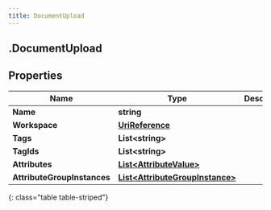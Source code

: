 ```yaml
---
title: DocumentUpload
---
```

## .DocumentUpload

## Properties

|Name | Type | Description | Notes|
|------------ | ------------- | ------------- | -------------|
| **Name** | **string** |  | [optional] |
| **Workspace** | [**UriReference**](UriReference.html) |  | [optional] |
| **Tags** | **List&lt;string&gt;** |  | [optional] |
| **TagIds** | **List&lt;string&gt;** |  | [optional] |
| **Attributes** | [**List&lt;AttributeValue&gt;**](AttributeValue.html) |  | [optional] |
| **AttributeGroupInstances** | [**List&lt;AttributeGroupInstance&gt;**](AttributeGroupInstance.html) |  | [optional] |
{: class="table table-striped"}


